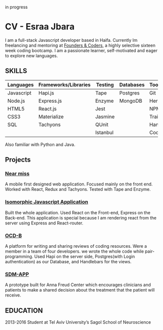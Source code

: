 in progress
# CV - Esraa Jbara

I am a full-stack Javascript developer based in Haifa. Currently Im freelancing and mentoring at [Founders & Coders](www.foundersandcoders.com), a highly selective sixteen week coding bootcamp. I am a passionate learner, self-motivated and eager to explore new languages.

## SKILLS

| Languages | Frameworks/Libraries | Testing | Databases | Tools/Others |
| --------- | -------------------- | ------- | --------- | ------------ |
|Javascript | Hapi.js              | Tape    | Postgres  | Git          |
|Node.js    | Express.js           | Enzyme  | MongoDB   | Heroku       |
|HTML5      | React.js             | Jest    |           | NPM          |
|CSS3       | Materialize          | Jasmine |           | Traivs CI    |
|SQL        | Tachyons             | QUnit   |           | Handlebars   |
|           |                      | Istanbul|           | CodeCov      |

Also familiar with Python and Java.


## Projects
### [Near miss](https://berkely-homes-interventions.herokuapp.com/)
A mobile first designed web application.
Focused mainly on the front end.
Worked with React, Redux and Tachyons. Tested with Tape and Enzyme.

### [Isomorphic Javascript Application](https://github.com/esraajb/IsoJSapp)
Built the whole application. Used React on the Front-end, Express on the Back-end.
This application is special because I am rendering react from the server using Express and React-router.

### [OCD-B](https://github.com/NodeGroup2/OCD-B)
A platform for writing and sharing reviews of coding resources.
Were a member in a team of four developers. we wrote the whole code while pair-programming.
Used Hapi on the server side, Postgres(with Login authentication) as our Database, and Handlebars for the views.

### [SDM-APP](https://cypiapt-lndse.github.io/sdm-app/)
A prototype built for Anna Freud Center which encourages clinicians and patients to make a shared decision about the treatment that the patient will receive.

## EDUCATION
2013-2016 Student at Tel Aviv University’s Sagol School of Neuroscience 
